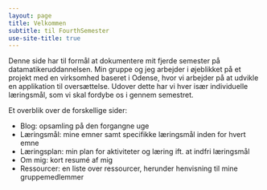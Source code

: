```yaml
---
layout: page
title: Velkommen
subtitle: til FourthSemester
use-site-title: true
---
```


Denne side har til formål at dokumentere mit fjerde semester på datamatikeruddannelsen. Min gruppe og jeg arbejder i øjeblikket på et projekt med en virksomhed baseret i Odense, hvor vi arbejder på at udvikle en applikation til oversættelse. Udover dette har vi hver især individuelle læringsmål, som vi skal fordybe os i gennem semestret.

Et overblik over de forskellige sider:
- Blog: opsamling på den forgangne uge
- Læringsmål: mine emner samt specifikke læringsmål inden for hvert emne
- Læringsplan: min plan for aktiviteter og læring ift. at indfri læringsmål
- Om mig: kort resumé af mig
- Ressourcer: en liste over ressourcer, herunder henvisning til mine gruppemedlemmer
